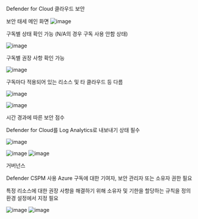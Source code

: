 
Defender for Cloud 
클라우드 보안

보안 태세 메인 화면
![image](https://github.com/user-attachments/assets/110a6995-5015-40c9-8849-d9fff15aada6)

구독별 상태 확인 가능 (N/A의 경우 구독 사용 안함 상태)

![image](https://github.com/user-attachments/assets/62629362-f005-46c9-bf18-9204425dcbed)

구독별 권장 사항 확인 가능

![image](https://github.com/user-attachments/assets/e6bdeebf-5bd0-4085-b81b-50188f522811)

구독마다 적용되어 있는 리소스 및 타 클라우드 등 다름

![image](https://github.com/user-attachments/assets/e46749f7-d97d-4f7b-9e46-cf811f5a2fc1)

![image](https://github.com/user-attachments/assets/72080f5a-8e5a-4c39-823a-e95e42b0068c)

시간 경과에 따른 보안 점수

Defender for Cloud를 Log Analytics로 내보내기 상태 필수

![image](https://github.com/user-attachments/assets/65817331-6e4f-4463-8424-8d88c8258a59)


![image](https://github.com/user-attachments/assets/da726b06-c8c2-4892-9a28-5e3bb899f8ba)
![image](https://github.com/user-attachments/assets/8acd72c8-fab0-4f1e-924a-78c9a5c91c49)

거버넌스

Defender CSPM 사용 
Azure 구독에 대한 기여자, 보안 관리자 또는 소유자 권한 필요

특정 리소스에 대한 권장 사항을 해결하기 위해 소유자 및 기한을 할당하는 규칙을 정의
환경 설정에서 지정 필요

![image](https://github.com/user-attachments/assets/1a1fc62f-a2c0-4b85-b20e-32f75b012bdf)
![image](https://github.com/user-attachments/assets/d76836e1-0f4e-40b9-82d6-6feb21c7810c)
